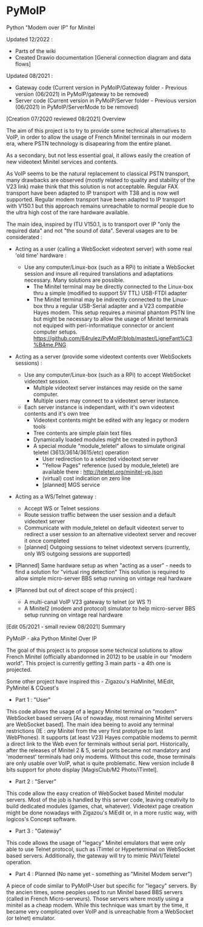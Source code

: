 # PyMoIP
Python "Modem over IP" for Minitel

Updated 12/2022 :
- Parts of the wiki
- Created Drawio documentation [General connection diagram and data flows]

Updated 08/2021 :
- Gateway code (Current version in PyMoIP/Gateway folder - Previous version (06/2021) in PyMoIP/gateway to be removed)
- Server code (Current version in PyMoIP/Server folder - Previous version (06/2021) in PyMoIP/ServerMode to be removed)

[Creation 07/2020 reviewed 08/2021] Overview

The aim of this project is to try to provide some technical alternatives to VoIP, in order to allow the usage of French Minitel terminals in our modern era, where PSTN technology is disapearing from the entire planet.

As a secondary, but not less essential goal, it allows easily the creation of new videotext Minitel services and contents.

As VoIP seems to be the natural replacement to classical PSTN transport, many drawbacks are observed (mostly related to quality and stability of the V23 link) make think that this solution is not acceptable. Regular FAX transport have been adapted to IP transport with T38 and is now well supported. Regular modem transport have been adapted to IP transport with V150.1 but this approach remains unreachable to normal people due to the ultra high cost of the rare hardware available.

The main idea, inspired by ITU V150.1, is to transport over IP "only the required data" and not "the sound of data". Several usages are to be considerated :

- Acting as a user (calling a WebSocket videotext server) with some real 'old time' hardware :
  - Use any computer/Linux-box (such as a RPi) to initiate a WebSocket session and insure all required translations and adaptations necessary. Many solutions are possible.
      - The Minitel terminal may be directly connected to the Linux-box thru a simple (modified to support 5V TTL) USB-FTDI adapter
      - The Minitel terminal may be indirectly connected to the Linux-box thru a regular USB-Serial adapter and a V23 compatible Hayes modem. This setup requires a minimal phantom PSTN line but might be necessary to allow the usage of Minitel terminals not equiped with peri-informatique connector or ancient computer setups.
        https://github.com/64rulez/PyMoIP/blob/master/LigneFant%C3%B4me.PNG
  
- Acting as a server (provide some videotext contents over WebSockets sessions) :
  - Use any computer/Linux-box (such as a RPi) to accept WebSocket videotext session.
      - Multiple videotext server instances may reside on the same computer.
      - Multiple users may connect to a videotext server instance.
  - Each server instance is independant, with it's own videotext contents and it's own tree
      - Videotext contents might be edited with any legacy or modern tools
      - Tree contents are simple plain text files
      - Dynamically loaded modules might be created in python3
      - A special module "module_teletel" allows to simulate original teletel (3613/3614/3615/etc) operation
        - User redirection to a selected videotext server
        - "Yellow Pages" reference (used by module_teletel) are available there : http://teletel.org/minitel-yp.json
        - (virtual) cost indication on zero line
        - [planned] MGS service

- Acting as a WS/Telnet gateway :
  - Accept WS or Telnet sessions
  - Route session traffic between the user session and a default videotext server
  - Communicate with module_teletel on default videotext server to redirect a user session to an alternative videotext server and recover it once completed
  - [planned] Outgoing sessions to telnet videotext servers (currently, only WS outgoing sessions are supported)

- [Planned] Same hardware setup as when "acting as a user" - needs to find a solution for "virtual ring detection"
    This solution is required to allow simple micro-server BBS setup running on vintage real hardware

- [Planned but out of direct scope of this project] : 
  - A multi-canal VoIP V23 gateway to telnet (or WS ?)
  - A Minitel2 (modem and protocol) simulator to help micro-server BBS setup running on vintage real hardware


[Edit 05/2021 - small review 08/2021] Summary

PyMoIP - aka Python Minitel Over IP

The goal of this project is to propose some technical solutions to allow French Minitel (officially abandonned in 2012) to be usable in our "modern world". This project is currently getting 3 main parts - a 4th one is projected.

Some other project have inspired this - Zigazou's HaMinitel, MiEdit, PyMinitel & CQuest's  

- Part 1 : "User"

This code allows the usage of a legacy Minitel terminal on "modern" WebSocket based servers [As of nowaday, most remaining Minitel servers are WebSocket based]. The main idea beeing to avoid any terminal restrictions (IE : *any* Minitel from the very first prototype to last WebPhones). It supports (at least V23) Hayes compatible modems to permit a direct link to the Web even for terminals without serial port. Historically, after the releases of Minitel 2 & 5, serial ports became not mandatory and 'modernest' terminals had only modems. Without this code, those terminals are only usable over VoIP, what is quite problematic. New version include 8 bits support for photo display [MagisClub/M2 Photo/iTimtel].


- Part 2 : "Server"

This code allow the easy creation of WebSocket based Minitel modular servers. Most of the job is handled by this server code, leaving creativity to build dedicated modules (games, chat, whatever). Videotext page creation might be done nowadays with Zigazou's MiEdit or, in a more rustic way, with logicos's Concept software.


- Part 3 : "Gateway"

This code allows the usage of "legacy" Minitel emulators that were only able to use Telnet protocol, such as iTimtel or Hyperterminal on WebSocket based servers. Additionally, the gateway will try to mimic PAVI/Teletel operation.


- Part 4 : Planned (No name yet - something as "Minitel Modem server") 

A piece of code similar to PyMoIP-User but specific for "legacy" servers. By the ancien times, some peoples used to run Minitel based BBS servers (called in French Micro-serveurs). Those servers where mostly using a minitel as a cheap modem. While this technique was smart by the time, it became very complicated over VoIP and is unreachable from a WebSocket (or telnet) emulator.

